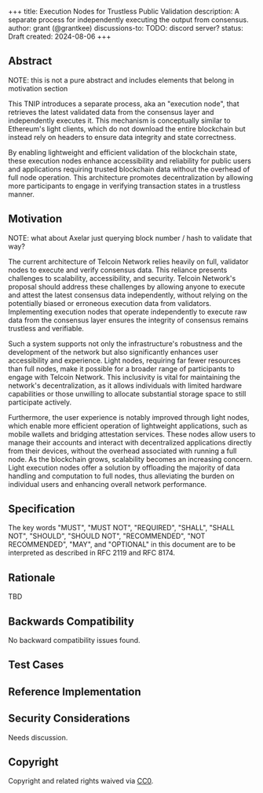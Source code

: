 +++
title: Execution Nodes for Trustless Public Validation
description: A separate process for independently executing the output from consensus.
author: grant (@grantkee)
discussions-to: TODO: discord server?
status: Draft
created: 2024-08-06
+++

## Abstract

<!--
  The  Abstract is a multi-sentence (short paragraph) technical summary. This should be a very terse and human-readable version of the specification section. Someone should be able to read the abstract and get the gist of what this specification does.

  TODO: Remove this comment before submitting
-->

NOTE: this is not a pure abstract and includes elements that belong in motivation section

This TNIP introduces a separate process, aka an "execution node", that retrieves the latest validated data from the consensus layer and independently executes it. This mechanism is conceptually similar to Ethereum's light clients, which do not download the entire blockchain but instead rely on headers to ensure data integrity and state correctness.

By enabling lightweight and efficient validation of the blockchain state, these execution nodes enhance accessibility and reliability for public users and applications requiring trusted blockchain data without the overhead of full node operation. This architecture promotes decentralization by allowing more participants to engage in verifying transaction states in a trustless manner.

## Motivation
NOTE: what about Axelar just querying block number / hash to validate that way?

<!--
  The Motivation section is critical for TNIPs that want to change the Telcoin Network protocol. It should clearly explain why the existing protocol specification is inadequate to address the problem that the TNIP solves. This section may be brief if the motivation is evident.

  With a few exceptions, external links are not allowed. If you feel that a particular resource would demonstrate a compelling case for your TNIP, then save it as a printer-friendly PDF, put it in the assets folder, and link to that copy.

  TODO: Remove this comment before submitting
-->
The current architecture of Telcoin Network relies heavily on full, validator nodes to execute and verify consensus data. This reliance presents challenges to scalability, accessibility, and security. Telcoin Network's proposal should address these challenges by allowing anyone to execute and attest the latest consensus data independently, without relying on the potentially biased or erroneous execution data from validators. Implementing execution nodes that operate independently to execute raw data from the consensus layer ensures the integrity of consensus remains trustless and verifiable.

Such a system supports not only the infrastructure's robustness and the development of the network but also significantly enhances user accessibility and experience. Light nodes, requiring far fewer resources than full nodes, make it possible for a broader range of participants to engage with Telcoin Network. This inclusivity is vital for maintaining the network's decentralization, as it allows individuals with limited hardware capabilities or those unwilling to allocate substantial storage space to still participate actively.

Furthermore, the user experience is notably improved through light nodes, which enable more efficient operation of lightweight applications, such as mobile wallets and bridging attestation services. These nodes allow users to manage their accounts and interact with decentralized applications directly from their devices, without the overhead associated with running a full node. As the blockchain grows, scalability becomes an increasing concern. Light execution nodes offer a solution by offloading the majority of data handling and computation to full nodes, thus alleviating the burden on individual users and enhancing overall network performance.

## Specification

<!--
  The Specification section should describe the syntax and semantics of any new feature. The specification should be detailed.

  It is recommended to follow RFC 2119 and RFC 8170. Do not remove the key word definitions if RFC 2119 and RFC 8170 are followed.

  TODO: Remove this comment before submitting
-->

The key words "MUST", "MUST NOT", "REQUIRED", "SHALL", "SHALL NOT", "SHOULD", "SHOULD NOT", "RECOMMENDED", "NOT RECOMMENDED", "MAY", and "OPTIONAL" in this document are to be interpreted as described in RFC 2119 and RFC 8174.

## Rationale

<!--
  The rationale fleshes out the specification by describing what motivated the design and why particular design decisions were made. It should describe alternate designs that were considered and related work, e.g. how the feature is supported in other protocols. The rationale should discuss important objections or concerns raised during discussion around the TNIP.

  The current placeholder is acceptable for a draft.

  TODO: Remove this comment before submitting
-->

TBD

## Backwards Compatibility

<!--

  This section is optional.

  All TNIPs that introduce backwards incompatibilities must include a section describing these incompatibilities and their consequences. The TNIP must explain how the author proposes to deal with these incompatibilities. This section may be omitted if the proposal does not introduce any backwards incompatibilities, but this section must be included if backward incompatibilities exist.

  The current placeholder is acceptable for a draft.

  TODO: Remove this comment before submitting
-->

No backward compatibility issues found.

## Test Cases

<!--
  The Test Cases section is mandatory for TNIPs. Tests should either be inlined in the TNIP as data (such as input/expected output pairs) or listed as test cases with outcomes.
  If the test suite is too large to reasonably be included inline, then consider adding it as one or more files in `../assets/tnip-####/`. External links are not allowed.

  TODO: Remove this comment before submitting
-->

## Reference Implementation

<!--
  This section is optional.

  The Reference Implementation section should include a minimal implementation that assists in understanding or implementing this specification. It should not include project build files. The reference implementation is not a replacement for the Specification section, and the proposal should still be understandable without it.
  If the reference implementation is too large to reasonably be included inline, then consider adding it as one or more files in `../assets/tnip-####/`. External links are not allowed.

  TODO: Remove this comment before submitting
-->

## Security Considerations

<!--
  All TNIPs must contain a section that discusses the security implications/considerations relevant to the proposed change. Include information that might be important for security discussions, surfaces risks and can be used throughout the life cycle of the proposal. For example, include security-relevant design decisions, concerns, important discussions, implementation-specific guidance and pitfalls, an outline of threats and risks and how they are being addressed. TNIP submissions missing the "Security Considerations" section will be rejected. A TNIP cannot proceed to status "Final" without a Security Considerations discussion deemed sufficient by the reviewers.

  The current placeholder is acceptable for a draft.

  TODO: Remove this comment before submitting
-->

Needs discussion.

## Copyright

Copyright and related rights waived via [CC0](../LICENSE.md).
